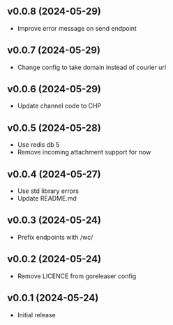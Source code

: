 v0.0.8 (2024-05-29)
-------------------------
 * Improve error message on send endpoint

v0.0.7 (2024-05-29)
-------------------------
 * Change config to take domain instead of courier url

v0.0.6 (2024-05-29)
-------------------------
 * Update channel code to CHP

v0.0.5 (2024-05-28)
-------------------------
 * Use redis db 5
 * Remove incoming attachment support for now

v0.0.4 (2024-05-27)
-------------------------
 * Use std library errors
 * Update README.md

v0.0.3 (2024-05-24)
-------------------------
 * Prefix endpoints with /wc/

v0.0.2 (2024-05-24)
-------------------------
 * Remove LICENCE from goreleaser config

v0.0.1 (2024-05-24)
-------------------------
 * Initial release

